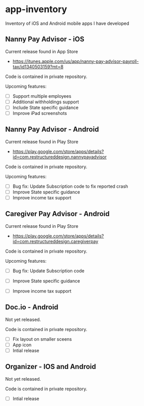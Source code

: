 # app-inventory
Inventory of iOS and Android mobile apps I have developed

## Nanny Pay Advisor - iOS
Current release found in App Store 
- https://itunes.apple.com/us/app/nanny-pay-advisor-payroll-tax/id1340503159?mt=8

Code is contained in private repository.

Upcoming features:
- [ ] Support multiple employees
- [ ] Additional withholdings support
- [ ] Include State specific guidance
- [ ] Improve iPad screenshots

## Nanny Pay Advisor - Android
Current release found in Play Store
- https://play.google.com/store/apps/details?id=com.restructureddesign.nannypayadvisor

Code is contained in private repository.

Upcoming features:
- [ ] Bug fix: Update Subscription code to fix reported crash
- [ ] Improve State specific guidance
- [ ] Improve income tax support 

## Caregiver Pay Advisor - Android
Current release found in Play Store
- https://play.google.com/store/apps/details?id=com.restructureddesign.caregiverpay

Code is contained in private repository.

Upcoming features:
- [ ] Bug fix: Update Subscription code
- [ ] Improve State specific guidance
- [ ] Improve income tax support 


## Doc.io - Android

Not yet released. 

Code is contained in private repository.

- [ ] Fix layout on smaller sceens
- [ ] App icon
- [ ] Intial release

## Organizer - IOS and Android

Not yet released. 

Code is contained in private repository.

- [ ] Intial release
